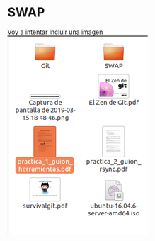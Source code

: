 # SWAP

Voy a intentar incluir una imagen
![img](https://github.com/SixtoCoca/SWAP/blob/master/Imagenes/carpeta.png)